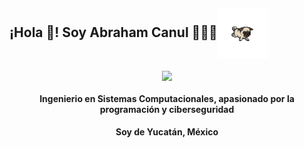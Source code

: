 ## ¡Hola 👋! Soy Abraham Canul 👨🏻‍💻<img align="center" width="80" src="https://github.com/AbrahamCanul-Abe/abrahamcanul-abe/blob/main/dog.gif" />

   
<p align="center" width="300">
   <img align="center" width="200" src="https://github.com/AbrahamCanul-Abe/abrahamcanul-abe/blob/main/me.png" "style: border-radius: 100%"/>
   <h4 align="center">Ingenierio en Sistemas Computacionales, apasionado por la programación y ciberseguridad</h4>
   <h4 align="center">Soy de Yucatán, México</h4>
</p>
<p align="center" width="300">
   </p>
